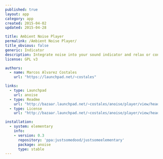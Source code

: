 ```yaml
---
published: true
layout: app
category: app
created: 2015-04-02
updated: 2015-04-28

title: Ambient Noise Player
permalink: /Ambient Noise Player/
title_obvious: false
generic: Indicator
description: Integrate noise into your sound indicator and relax or concentrate
license: GPL v3

authors:
  - name: Marcos Alvarez Costales
    url: "https://launchpad.net/~costales"

links:
  - type: Launchpad
    url: anoise
  - type: Readme
    url: "http://bazaar.launchpad.net/~costales/anoise/player/view/head:/README"
  - type: License
    url: "http://bazaar.launchpad.net/~costales/anoise/player/view/head:/COPYING.GPL3"

installation:
  - system: elementary
    info:
    - version: 0.3
      repository: 'ppa:justsomedood/justsomeelementary'
      package: anoise
      type: stable
---
```

